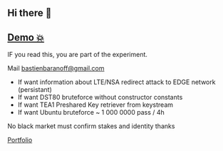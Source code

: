 ## Hi there 👋

## [Demo 💥](https://software-defined-radio.com)

IF you read this,
you are part of the experiment.

Mail bastienbaranoff@gmail.com

- If want information about LTE/NSA redirect attack to EDGE network (persistant)
- If want DST80 bruteforce without constructor constants
- If want TEA1 Preshared Key retriever from keystream
- If want Ubuntu bruteforce ~ 1 000 0000 pass / 4h

No black market must confirm stakes and identity thanks

[Portfolio](https://bbaranoff.github.io/)
